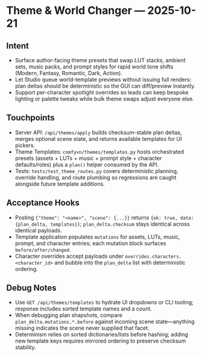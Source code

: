 # Theme & World Changer — 2025-10-21

## Intent
- Surface author-facing theme presets that swap LUT stacks, ambient sets, music packs, and prompt styles for rapid world tone shifts (Modern, Fantasy, Romantic, Dark, Action).
- Let Studio queue world-template previews without issuing full renders: plan deltas should be deterministic so the GUI can diff/preview instantly.
- Support per-character spotlight overrides so leads can keep bespoke lighting or palette tweaks while bulk theme swaps adjust everyone else.

## Touchpoints
- Server API: `/api/themes/apply` builds checksum-stable plan deltas, merges optional scene state, and returns available templates for UI pickers.
- Theme Templates: `comfyvn/themes/templates.py` hosts orchestrated presets (assets + LUTs + music + prompt style + character defaults/roles) plus a `plan()` helper consumed by the API.
- Tests: `tests/test_theme_routes.py` covers deterministic planning, override handling, and route plumbing so regressions are caught alongside future template additions.

## Acceptance Hooks
- Posting `{"theme": "<name>", "scene": {...}}` returns `{ok: true, data: {plan_delta, templates}}`; `plan_delta.checksum` stays identical across identical payloads.
- Template application populates `mutations` for assets, LUTs, music, prompt, and character entries; each mutation block surfaces `before/after/changed`.
- Character overrides accept payloads under `overrides.characters.<character_id>` and bubble into the `plan_delta` list with deterministic ordering.

## Debug Notes
- Use `GET /api/themes/templates` to hydrate UI dropdowns or CLI tooling; response includes sorted template names and a count.
- When debugging plan shapshots, compare `plan_delta.mutations.*.before` against incoming scene state—anything missing indicates the scene never supplied that facet.
- Determinism relies on sorted dictionaries/lists before hashing; adding new template keys requires mirrored ordering to preserve checksum stability.
